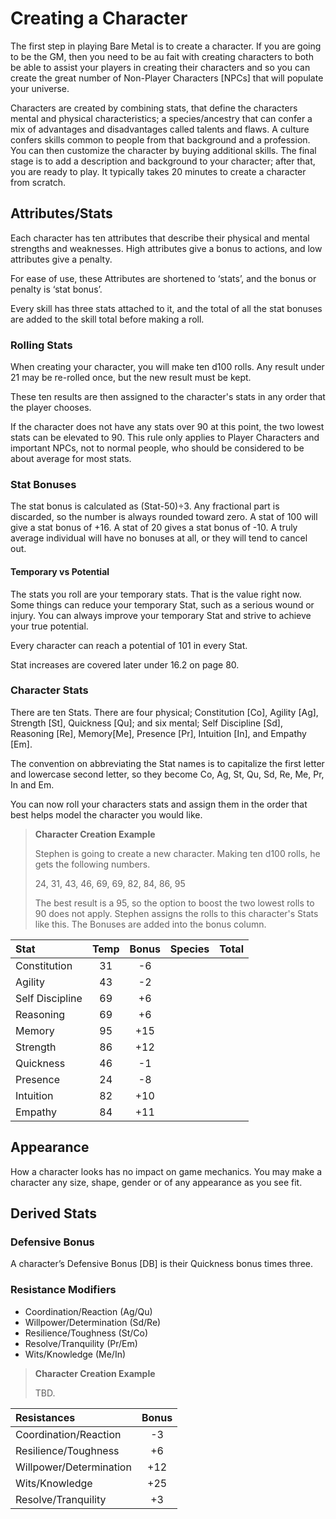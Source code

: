 # Creating a Character

The first step in playing Bare Metal is to create a character. 
If you are going to be the GM, then you need to be au fait with 
creating characters to both be able to assist your players in 
creating their characters and so you can create the great number 
of Non-Player Characters [NPCs] that will populate your universe.

Characters are created by combining stats, that define the characters 
mental and physical characteristics; a species/ancestry that can confer 
a mix of advantages and disadvantages called talents and flaws. 
A culture confers skills common to people from that background and 
a profession. You can then customize the character by buying additional 
skills. The final stage is to add a description and background to your 
character; after that, you are ready to play. It typically takes 20 minutes 
to create a character from scratch.

## Attributes/Stats

Each character has ten attributes that describe their physical and mental 
strengths and weaknesses. High attributes give a bonus to actions, and low 
attributes give a penalty.

For ease of use, these Attributes are shortened to ‘stats’, and the bonus 
or penalty is ‘stat bonus’.

Every skill has three stats attached to it, and the total of all the stat 
bonuses are added to the skill total before making a roll.

### Rolling Stats

When creating your character, you will make ten d100 rolls. Any result 
under 21 may be re-rolled once, but the new result must be kept.

These ten results are then assigned to the character's stats in any order 
that the player chooses.

If the character does not have any stats over 90 at this point, the two 
lowest stats can be elevated to 90. This rule only applies to Player 
Characters and important NPCs, not to normal people, who should be considered 
to be about average for most stats.

### Stat Bonuses

The stat bonus is calculated as (Stat-50)÷3. Any fractional part is discarded, 
so the number is always rounded toward zero. A stat of 100 will give a stat 
bonus of +16. A stat of 20 gives a stat bonus of -10. A truly average 
individual will have no bonuses at all, or they will tend to cancel out.

#### Temporary vs Potential

The stats you roll are your temporary stats. That is the value right now. 
Some things can reduce your temporary Stat, such as a serious wound or injury. 
You can always improve your temporary Stat and strive to achieve your true potential.

Every character can reach a potential of 101 in every Stat.

Stat increases are covered later under 16.2 on page 80.

### Character Stats

There are ten Stats. There are four physical; 
Constitution [Co], Agility [Ag], Strength [St], Quickness [Qu]; 
and six mental; 
Self Discipline [Sd], Reasoning [Re], Memory[Me], Presence [Pr], Intuition [In], and Empathy [Em].

The convention on abbreviating the Stat names is to capitalize the first letter 
and lowercase second letter, so they become Co, Ag, St, Qu, Sd, Re, Me, Pr, In and Em.

You can now roll your characters stats and assign them in the order that best helps 
model the character you would like.

> **Character Creation Example**
>
> Stephen is going to create a new character. Making ten d100 rolls, he gets the following numbers. 
>
> 24, 31, 43, 46, 69, 69, 82, 84, 86, 95
>
> The best result is a 95, so the option to boost the two lowest rolls to 90 does not apply. 
> Stephen assigns the rolls to this character's Stats like this. 
> The Bonuses are added into the bonus column.

| Stat | Temp | Bonus | Species | Total
|:----------------|:------:|:------:|:------:|:------:|
| Constitution      | 31   | -6   |      |      |
| Agility           | 43   | -2   |      |      |
| Self Discipline   | 69   | +6   |      |      |
| Reasoning         | 69   | +6   |      |      |
| Memory            | 95   | +15  |      |      |
| Strength          | 86   | +12  |      |      |
| Quickness         | 46   | -1   |      |      |
| Presence          | 24   | -8   |      |      |
| Intuition         | 82   | +10  |      |      |
| Empathy           | 84   | +11  |      |      |

## Appearance

How a character looks has no impact on game mechanics. 
You may make a character any size, shape, gender or of 
any appearance as you see fit.

## Derived Stats

### Defensive Bonus

A character’s Defensive Bonus [DB] is their Quickness bonus times three.

### Resistance Modifiers

* Coordination/Reaction (Ag/Qu)
* Willpower/Determination (Sd/Re)
* Resilience/Toughness (St/Co)
* Resolve/Tranquility (Pr/Em)
* Wits/Knowledge (Me/In)

> **Character Creation Example**
>
> TBD.

| Resistances              | Bonus |
|:-------------------------|:-----:|
| Coordination/Reaction    | -3   |
| Resilience/Toughness     |  +6  |
| Willpower/Determination  | +12  |
| Wits/Knowledge           | +25  |
| Resolve/Tranquility      | +3   |
